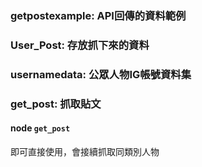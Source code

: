 ### getpostexample: API回傳的資料範例
### User_Post: 存放抓下來的資料
### usernamedata: 公眾人物IG帳號資料集
### get_post: 抓取貼文
#### node `get_post`
即可直接使用，會接續抓取同類別人物
